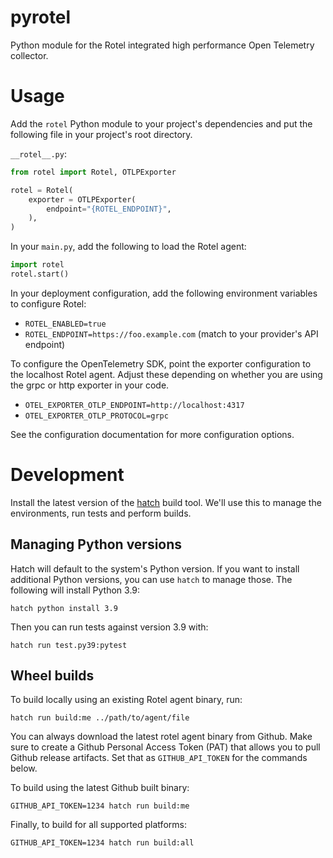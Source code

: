 # pyrotel
Python module for the Rotel integrated high performance Open Telemetry collector.

# Usage

Add the `rotel` Python module to your project's dependencies and put the following file in your
project's root directory.

`__rotel__.py`:
```python
from rotel import Rotel, OTLPExporter

rotel = Rotel(
    exporter = OTLPExporter(
        endpoint="{ROTEL_ENDPOINT}",
    ),
)
```

In your `main.py`, add the following to load the Rotel agent:
```python
import rotel
rotel.start()
```

In your deployment configuration, add the following environment variables to configure Rotel:
* `ROTEL_ENABLED=true`
* `ROTEL_ENDPOINT=https://foo.example.com` (match to your provider's API endpoint)

To configure the OpenTelemetry SDK, point the exporter configuration to the localhost Rotel agent. Adjust these depending on whether you are using the grpc or http exporter in your code.
* `OTEL_EXPORTER_OTLP_ENDPOINT=http://localhost:4317`
* `OTEL_EXPORTER_OTLP_PROTOCOL=grpc`

See the configuration documentation for more configuration options.

# Development

Install the latest version of the [hatch](https://hatch.pypa.io/latest/install/) build tool. We'll use this to manage the environments, run tests and perform builds.

## Managing Python versions

Hatch will default to the system's Python version.
If you want to install additional Python versions, you can use `hatch` to manage those.
The following will install Python 3.9:

```shell
hatch python install 3.9
```

Then you can run tests against version 3.9 with:
```shell
hatch run test.py39:pytest
```

## Wheel builds

To build locally using an existing Rotel agent binary, run:
```shell
hatch run build:me ../path/to/agent/file
```

You can always download the latest rotel agent binary from Github. Make sure to create a Github Personal Access Token (PAT) that allows you to pull Github release artifacts. Set that as `GITHUB_API_TOKEN` for the commands below. 

To build using the latest Github built binary:
```shell
GITHUB_API_TOKEN=1234 hatch run build:me
```

Finally, to build for all supported platforms:
```shell
GITHUB_API_TOKEN=1234 hatch run build:all
```
